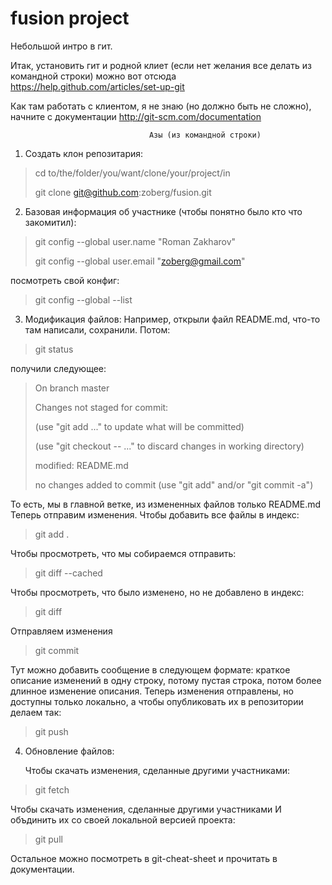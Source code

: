 fusion project
======

Небольшой интро в гит.

Итак, установить гит и родной клиет (если нет желания все делать из командной строки) можно вот отсюда https://help.github.com/articles/set-up-git

Как там работать с клиентом, я не знаю (но должно быть не сложно), начните с документации http://git-scm.com/documentation

    		   	       	       	   Азы (из командной строки)


1. Создать клон репозитария:
> cd to/the/folder/you/want/clone/your/project/in
>
> git clone git@github.com:zoberg/fusion.git

2. Базовая информация об участнике (чтобы понятно было кто что закомитил):
> git config --global user.name "Roman Zakharov"
>
> git config --global user.email "zoberg@gmail.com"

   посмотреть свой конфиг:
> git config --global --list

3. Модификация файлов:
Например, открыли файл README.md, что-то там написали, сохранили. Потом:
> git status

   получили следующее:
> On branch master
>
> Changes not staged for commit:
>
>   (use "git add <file>..." to update what will be committed)
>
>   (use "git checkout -- <file>..." to discard changes in working directory)
>
>	modified:   README.md
>
> no changes added to commit (use "git add" and/or "git commit -a")

   То есть, мы в главной ветке, из измененных файлов только README.md
   Теперь отправим изменения. Чтобы добавить все файлы в индекс:
> git add .

   Чтобы просмотреть, что мы собираемся отправить:
> git diff --cached

   Чтобы просмотреть, что было изменено, но не добавлено в индекс:
> git diff

   Отправляем изменения
> git commit

   Тут можно добавить сообщение в следующем формате: краткое описание изменений в одну строку, потому пустая строка, потом более длинное изменение описания.
   Теперь изменения отправлены, но доступны только локально, а чтобы опубликовать их в репозитории делаем так:
> git push

4. Обновление файлов:

   Чтобы скачать изменения, сделанные другими участниками:
> git fetch

   Чтобы скачать изменения, сделанные другими участниками И объдинить их со своей локальной версией проекта:
> git pull

   Остальное можно посмотреть в git-cheat-sheet и прочитать в документации.